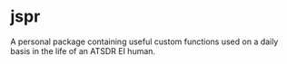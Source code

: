 # jspr

A personal package containing useful custom functions used on a daily basis in the life of an ATSDR EI human.
